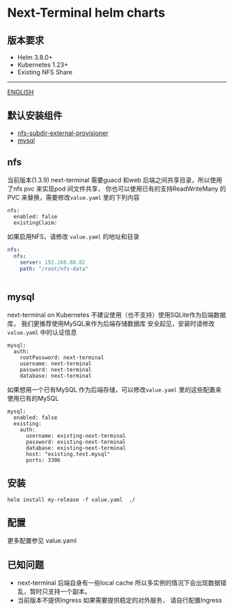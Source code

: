 # Next-Terminal helm charts

## 版本要求

- Helm 3.8.0+
- Kubernetes 1.23+
- Existing NFS Share
--- 
[ENGLISH](https://github.com/dushixiang/next-terminal/blob/add-helm-charts/deploy/charts/README_en.md)

## 默认安装组件
- [nfs-subdir-external-provisioner](https://artifacthub.io/packages/helm/nfs-subdir-external-provisioner/nfs-subdir-external-provisioner/4.0.18)
- [mysql](https://artifacthub.io/packages/helm/bitnami/mysql/9.17.0)

## nfs 

当前版本(1.3.9) next-terminal 需要guacd 和web 后端之间共享目录，所以使用了nfs pvc 来实现pod 间文件共享， 你也可以使用已有的支持ReadWriteMany 的PVC 来替换，需要修改`value.yaml` 里的下列内容
```
nfs:
  enabled: false
  existingClaim:
```


如果启用NFS，请修改 `value.yaml` 的地址和目录
``` yaml
nfs:
  nfs:
    server: 192.168.88.82 
    path: "/root/nfs-data"
    
```
## mysql

next-terminal on Kubernetes 不建议使用（也不支持）使用SQLite作为后端数据库， 我们更推荐使用MySQL来作为后端存储数据库
安全起见，安装时请修改`value.yaml` 中的认证信息
```
mysql:
  auth:
    rootPassword: next-terminal
    username: next-terminal
    password: next-terminal
    database: next-terminal
```
如果想用一个已有MySQL 作为后端存储，可以修改`value.yaml`  里的这些配置来使用已有的MySQL
```
mysql:
  enabled: false
  existing:
    auth:
      username: existing-next-terminal
      password: existing-next-terminal
      database: existing-next-terminal
      host: "existing.test.mysql"
      ports: 3306
```

## 安装

```
helm install my-release -f value.yaml  ./
```
## 配置

更多配置参见 value.yaml

## 已知问题

- next-terminal 后端自身有一些local cache 所以多实例的情况下会出现数据错乱，暂时只支持一个副本。
- 当前版本不提供Ingress 如果需要提供稳定的对外服务， 请自行配置Ingress 
<!-- | Parameter                            | Description                                                                                           | Default                                                       |
| ------------------------------------ | ----------------------------------------------------------------------------------------------------- | ------------------------------------------------------------- |
| `replicaCount`                       | Number of provisioner instances to deployed                                                           | `1`                                                           | -->
